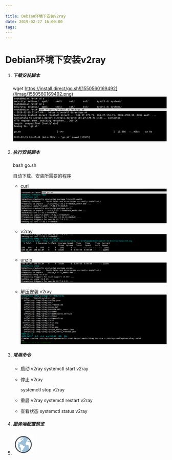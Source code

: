 ```yaml
---
​---
title: Debian环境下安装v2ray
date: 2019-02-27 16:00:00
tags: 
​---
---
```


# Debian环境下安装v2ray

<!-- more-->

1. ##### 下载安装脚本

   wget https://install.direct/go.sh![1550560169492](/imag/1550560169492.png)
   ![1550560169492](/imag/1550560169492.png)

2. ##### 执行安装脚本

   bash go.sh

   自动下载、安装所需要的程序

   - curl![1550560303201](/imag/1550560303201-1551081680536.png)

   - v2ray ![1550560414733](/imag/1550560414733.png)

   - unzip![1550560442318](/imag/1550560442318.png)

   - 解压安装 v2ray![1550560622681](/imag/1550560622681.png)

3. ##### 常用命令

   - 启动 v2ray
     systemctl start v2ray

   - 停止 v2ray

     systemctl stop v2ray

   - 重启 v2ray
     systemctl restart v2ray

   - 查看状态
     systemctl status v2ray

4. ##### 服务端配置预览

   

5. ![icons8-globe-64](/imag/icons8-globe-64.png)